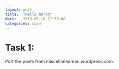 ```yaml
---
layout: post
title:  "Hello World"
date:   2016-05-16 17:50:00
categories: main
---
```

# Task 1:
Port the posts from miscellanearium.wordpress.com.
